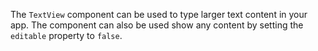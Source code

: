 The `TextView` component can be used to type larger text content in your app. The component can also be used show any content by setting the `editable` property to `false`.
